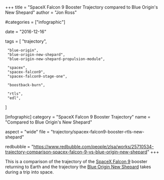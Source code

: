 +++
title = "SpaceX Falcon 9 Booster Trajectory compared to Blue Origin's New Shepard"
author = "Jon Ross"

#categories = ["infographic"]

date = "2016-12-16"

tags = [
     "trajectory",
     
     "blue-origin",
     "blue-origin-new-shepard",
     "blue-origin-new-shepard-propulsion-module",
     
     "spacex",
     "spacex-falcon9",
     "spacex-falcon9-stage-one",

     "boostback-burn",
     
     "rtls",
     "edl",
]

[infographic]
category = "SpaceX Falcon 9 Booster Trajectory"
name = "Compared to Blue Origin's New Shepard"

aspect = "wide"
file = "trajectory/spacex-falcon9-booster-rtls-new-shepard"

redbubble = "https://www.redbubble.com/people/zlsa/works/25710534-trajectory-comparison-spacex-falcon-9-vs-blue-origin-new-shepard"
+++

This is a comparison of the trajectory of the
[SpaceX Falcon 9](/tags/spacex-falcon9) booster returning to Earth and
the trajectory the
[Blue Origin New Shepard](/tags/blue-origin-new-shepard) takes during
a trip into space.

<!--more-->

